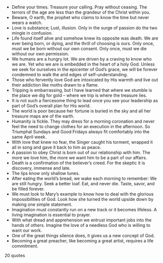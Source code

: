  - Define your times. Treasure your calling. Pray without ceasing. The terrors of the age are less than the grandeur of the Christ within you.
 - Beware, O earth, the prophet who claims to know the time but never wears a watch.
 - Love is substance; Lust, illusion. Only in the surge of passion do the two mingle in confusion.
 - Life found itself alive and somehow knew its opposite was death. We are ever being born, or dying, and the thrill of choosing is ours. Only once, must we be born without our own consent. Only once, must we die without our own permission.
 - We humans are a hungry lot. We are driven by a craving to know who we are. Yet who we are is embedded in the heart of a holy God. Unless we seek for ourselves in the epicenter of God’s grace, we will be forever condemned to walk the arid edges of self-understanding.
 - Those who fervently love God are intoxicated by His warmth and live out their addiction like moths drawn to a flame.
 - Tripping is embarrassing, but I have learned that where we stumble is the place we dig for gold – where we trip is where the treasure lies.
 - It is not such a fiercesome thing to lead once you see your leadership as part of God’s overall plan for His world.
 - The world is poor because her fortune is buried in the sky and all her treasure maps are of the earth.
 - Humanity is fickle. They may dress for a morning coronation and never feel the need to change clothes for an execution in the afternoon. So Triumphal Sundays and Good Fridays always fit comfortably into the same April week.
 - With love that knew no fear, the Singer caught his torment, wrapped it all in song and gave it back to him as peace.
 - A passion to obey Christ is born out of our relationship with him. The more we love him, the more we want him to be a part of our affairs.
 - Death is a confirmation of the believer’s creed. For the skeptic it is discovery, immense and late.
 - The lips know only shallow tunes.
 - After eating the world’s bread, we wake each morning to remember: We are still hungry. Seek a better loaf. Eat, and never die. Taste, savor, and be filled forever.
 - We must look to Mary’s example to know how to deal with the glorious impossibilities of God. Look how she turned the world upside down by making one simple statement.
 - Imagination must constantly run on a new track or it becomes lifeless. A living imagination is essential to prayer.
 - With what dread and apprehension we entrust important jobs into the hands of others. Imagine the love of a needless God who is willing to want our work.
 - One of the great things silence does, it gives us a new concept of God.
 - Becoming a great preacher, like becoming a great artist, requires a life commitment.

20 quotes